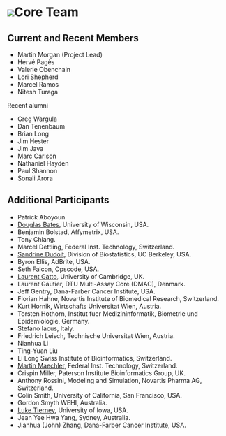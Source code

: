 # ![](/images/icons/magnifier.gif)Core Team

## Current and Recent Members

* Martin Morgan (Project Lead)
* Herv&eacute; Pag&egrave;s
* Valerie Obenchain
* Lori Shepherd
* Marcel Ramos
* Nitesh Turaga

Recent alumni

* Greg Wargula
* Dan Tenenbaum
* Brian Long
* Jim Hester
* Jim Java
* Marc Carlson
* Nathaniel Hayden
* Paul Shannon
* Sonali Arora

## Additional Participants

* Patrick Aboyoun
* [Douglas Bates](http://www.stat.wisc.edu/~bates/), University of Wisconsin,
  USA.
* Benjamin Bolstad, Affymetrix, USA.
* Tony Chiang.
* Marcel Dettling, Federal Inst. Technology, Switzerland.
* [Sandrine Dudoit](http://www.stat.berkeley.edu/~sandrine), Division of
  Biostatistics, UC Berkeley, USA.
* Byron Ellis, AdBrite, USA.
* Seth Falcon, Opscode, USA.
* [Laurent Gatto](http://proteome.sysbiol.cam.ac.uk/lgatto/), University of Cambridge, UK.
* Laurent Gautier, DTU Multi-Assay Core (DMAC), Denmark.
* Jeff Gentry, Dana-Farber Cancer Institute, USA.
* Florian Hahne, Novartis Institute of Biomedical Research, Switzerland.
* Kurt Hornik, Wirtschafts Universitat Wien, Austria.
* Torsten Hothorn, Institut fuer Medizininformatik, Biometrie und
  Epidemiologie, Germany.
* Stefano Iacus, Italy.
* Friedrich Leisch, Technische Universitat Wien, Austria.
* Nianhua Li
* Ting-Yuan Liu
* Li Long Swiss Institute of Bioinformatics, Switzerland.
* [Martin Maechler](http://stat.ethz.ch/~maechler), Federal
  Inst. Technology, Switzerland.
* Crispin Miller, Paterson Institute Bioinformatics Group, UK.
* Anthony Rossini, Modeling and Simulation, Novartis Pharma AG,
  Switzerland.
* Colin Smith, University of California, San Francisco, USA.
* Gordon Smyth WEHI, Australia.
* [Luke Tierney](http://www.stat.uiowa.edu/~luke/), University of
  Iowa, USA.
* Jean Yee Hwa Yang, Sydney, Australia.
* Jianhua (John) Zhang, Dana-Farber Cancer Institute, USA.

